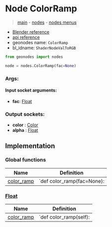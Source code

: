 # Node ColorRamp

> [main](../structure.md) - [nodes](nodes.md) - [nodes menus](nodes_menus.md)

- [Blender reference](https://docs.blender.org/manual/en/latest/modeling/geometry_nodes/color/color_ramp.html)
- [api reference](https://docs.blender.org/api/current/bpy.types.ShaderNodeValToRGB.html)
- geonodes name: `ColorRamp`
- bl_idname: `ShaderNodeValToRGB`

```python
from geonodes import nodes

node = nodes.ColorRamp(fac=None)
```

### Args:

#### Input socket arguments:

- **fac**: [Float](Float.md)

### Output sockets:

- **color** : [Color](Color.md)
- **alpha** : [Float](Float.md)

## Implementation

### Global functions

| Name | Definition |
|------|------------|
 | [color_ramp](A.md#color_ramp) | `def color_ramp(fac=None): |

### [Float](Float.md)

| Name | Definition |
|------|------------|
 | [color_ramp](Float.md#color_ramp-property) | `def color_ramp(self): |

